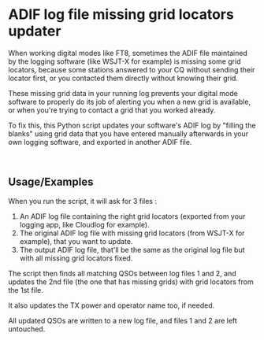 # ADIF log file missing grid locators updater

When working digital modes like FT8, sometimes the ADIF file maintained by the logging software (like WSJT-X for example) is missing some grid locators, because some stations answered to your CQ without sending their locator first, or you contacted them directly without knowing their grid.

These missing grid data in your running log prevents your digital mode software to properly do its job of alerting you when a new grid is available, or when you're trying to contact a grid that you worked already.

To fix this, this Python script updates your software's ADIF log by "filling the blanks" using grid data that you have entered manually afterwards in your own logging software, and exported in another ADIF file.

<br/>
  
## Usage/Examples

When you run the script, it will ask for 3 files :

1. An ADIF log file containing the right grid locators (exported from your logging app, like Cloudlog for example).
2. The original ADIF log file with missing grid locators (from WSJT-X for example), that you want to update.
3. The output ADIF log file, that'll be the same as the original log file but with all missing grid locators fixed.


The script then finds all matching QSOs between log files 1 and 2, and updates the 2nd file (the one that has missing grids) with grid locators from the 1st file.

It also updates the TX power and operator name too, if needed.

All updated QSOs are written to a new log file, and files 1 and 2 are left untouched.
